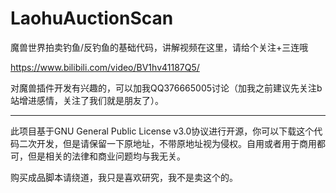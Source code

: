 # LaohuAuctionScan

魔兽世界拍卖钓鱼/反钓鱼的基础代码，讲解视频在这里，请给个关注+三连哦

https://www.bilibili.com/video/BV1hv41187Q5/

对魔兽插件开发有兴趣的，可以加我QQ376665005讨论（加我之前建议先关注b站增进感情，关注了我们就是朋友了）。

-------------------

此项目基于GNU General Public License v3.0协议进行开源，你可以下载这个代码二次开发，但是请保留一下原地址，不带原地址视为侵权。自用或者用于商用都可，但是相关的法律和商业问题均与我无关。

购买成品脚本请绕道，我只是喜欢研究，我不是卖这个的。
